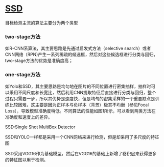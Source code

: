 # [SSD](https://github.com/tfzoo/SSD)


目标检测主流的算法主要分为两个类型

### two-stage方法

如R-CNN系算法，其主要思路是先通过启发式方法（selective search）或者CNN网络（RPN)产生一系列稀疏的候选框，然后对这些候选框进行分类与回归，two-stage方法的优势是准确度高；

### one-stage方法

如Yolo和SSD，其主要思路是均匀地在图片的不同位置进行密集抽样，抽样时可以采用不同尺度和长宽比，然后利用CNN提取特征后直接进行分类与回归，整个过程只需要一步，所以其优势是速度快，但是均匀的密集采样的一个重要缺点是训练比较困难，这主要是因为正样本与负样本（背景）极其不均衡（参见Focal Loss），导致模型准确度稍低。不同算法的性能如图1所示，可以看到两类方法在准确度和速度上的差异。

SSD:Single Shot MultiBox Detector

SSD和YOLO一样都是采用一个CNN网络来进行检测，但是却采用了多尺度的特征图

SSD采用VGG16作为基础模型，然后在VGG16的基础上新增了卷积层来获得更多的特征图以用于检测。
